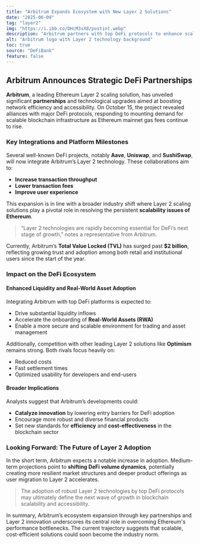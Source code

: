 ```yaml
---
title: "Arbitrum Expands Ecosystem with New Layer 2 Solutions"
date: "2025-06-09"
tag: "layer2"
img: "https://i.ibb.co/DHcM3sX8/postint.webp"
description: "Arbitrum partners with top DeFi protocols to enhance scaling and cut transaction costs."
alt: "Arbitrum logo with Layer 2 technology background"
toc: true
source: "DeFiBank"
feature: false
---
```


## Arbitrum Announces Strategic DeFi Partnerships

**Arbitrum**, a leading Ethereum Layer 2 scaling solution, has unveiled significant **partnerships** and technological upgrades aimed at boosting network efficiency and accessibility. On October 15, the project revealed alliances with major DeFi protocols, responding to mounting demand for scalable blockchain infrastructure as Ethereum mainnet gas fees continue to rise.

### Key Integrations and Platform Milestones

Several well-known DeFi projects, notably **Aave**, **Uniswap**, and **SushiSwap**, will now integrate Arbitrum’s Layer 2 technology. These collaborations aim to:

- **Increase transaction throughput**
- **Lower transaction fees**
- **Improve user experience**

This expansion is in line with a broader industry shift where Layer 2 scaling solutions play a pivotal role in resolving the persistent **scalability issues of Ethereum**.

> “Layer 2 technologies are rapidly becoming essential for DeFi’s next stage of growth,” notes a representative from Arbitrum.

Currently, Arbitrum’s **Total Value Locked (TVL)** has surged past **$2 billion**, reflecting growing trust and adoption among both retail and institutional users since the start of the year.

### Impact on the DeFi Ecosystem

#### Enhanced Liquidity and Real-World Asset Adoption

Integrating Arbitrum with top DeFi platforms is expected to:

- Drive substantial liquidity inflows
- Accelerate the onboarding of **Real-World Assets (RWA)**
- Enable a more secure and scalable environment for trading and asset management

Additionally, competition with other leading Layer 2 solutions like **Optimism** remains strong. Both rivals focus heavily on:

- Reduced costs
- Fast settlement times
- Optimized usability for developers and end-users

#### Broader Implications

Analysts suggest that Arbitrum’s developments could:

- **Catalyze innovation** by lowering entry barriers for DeFi adoption
- Encourage more robust and diverse financial products
- Set new standards for **efficiency** and **cost-effectiveness** in the blockchain sector

### Looking Forward: The Future of Layer 2 Adoption

In the short term, Arbitrum expects a notable increase in adoption. Medium-term projections point to **shifting DeFi volume dynamics**, potentially creating more resilient market structures and deeper product offerings as user migration to Layer 2 accelerates.

> The adoption of robust Layer 2 technologies by top DeFi protocols may ultimately define the next wave of growth in blockchain scalability and accessibility.

In summary, Arbitrum’s ecosystem expansion through key partnerships and Layer 2 innovation underscores its central role in overcoming Ethereum's performance bottlenecks. The current trajectory suggests that scalable, cost-efficient solutions could soon become the industry norm.
